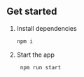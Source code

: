 ## Get started

1. Install dependencies

   ```bash
   npm i
   ```

2. Start the app

   ```bash
    npm run start
   ```
